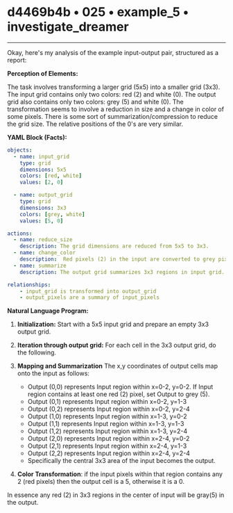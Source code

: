 # d4469b4b • 025 • example_5 • investigate_dreamer

---
Okay, here's my analysis of the example input-output pair, structured as a report:

**Perception of Elements:**

The task involves transforming a larger grid (5x5) into a smaller grid (3x3). The input grid contains only two colors: red (2) and white (0). The output grid also contains only two colors: grey (5) and white (0). The transformation seems to involve a reduction in size and a change in color of some pixels. There is some sort of summarization/compression to reduce the grid size. The relative positions of the 0's are very similar.

**YAML Block (Facts):**



```yaml
objects:
  - name: input_grid
    type: grid
    dimensions: 5x5
    colors: [red, white]
    values: [2, 0]

  - name: output_grid
    type: grid
    dimensions: 3x3
    colors: [grey, white]
    values: [5, 0]

actions:
  - name: reduce_size
    description: The grid dimensions are reduced from 5x5 to 3x3.
  - name: change_color
    description:  Red pixels (2) in the input are converted to grey pixels (5) in the output, white pixels (0) remain the same.
  - name: summarize
    description: The output grid summarizes 3x3 regions in input grid.

relationships:
    - input_grid is transformed into output_grid
    - output_pixels are a summary of input_pixels
```



**Natural Language Program:**

1.  **Initialization:** Start with a 5x5 input grid and prepare an empty 3x3 output grid.

2.  **Iteration through output grid:** For each cell in the 3x3 output grid, do the following.

3. **Mapping and Summarization** The x,y coordinates of output cells map onto the input as follows:
   - Output (0,0) represents Input region within x=0-2, y=0-2. If Input region contains at least one red (2) pixel, set Output to grey (5).
   - Output (0,1) represents Input region within x=0-2, y=1-3
   - Output (0,2) represents Input region within x=0-2, y=2-4
   - Output (1,0) represents Input region within x=1-3, y=0-2
   - Output (1,1) represents Input region within x=1-3, y=1-3
   - Output (1,2) represents Input region within x=1-3, y=2-4
   - Output (2,0) represents Input region within x=2-4, y=0-2
   - Output (2,1) represents Input region within x=2-4, y=1-3
   - Output (2,2) represents Input region within x=2-4, y=2-4
   - Specifically the central 3x3 area of the input becomes the output.

4. **Color Transformation**: if the input pixels within that region contains any 2 (red pixels) then the output cell is a 5, otherwise it is a 0.

In essence any red (2) in 3x3 regions in the center of input will be gray(5) in the output.

